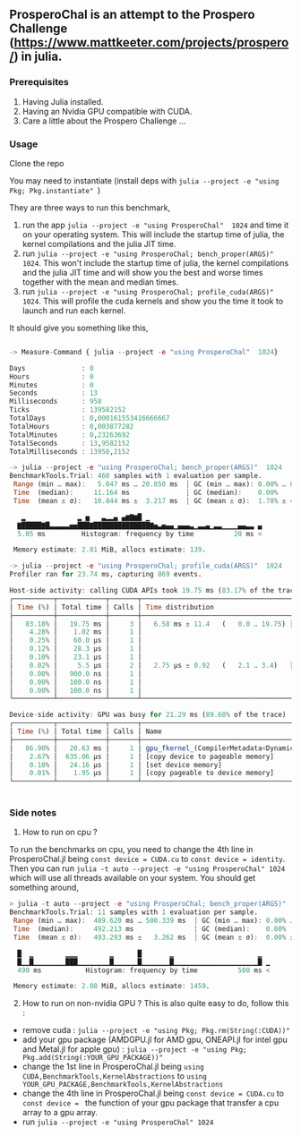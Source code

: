 ## ProsperoChal is an attempt to the Prospero Challenge (https://www.mattkeeter.com/projects/prospero/) in julia.

### Prerequisites
1. Having Julia installed.
2. Having an Nvidia GPU compatible with CUDA.
3. Care a little about the Prospero Challenge ...

### Usage
Clone the repo

You may need to instantiate (install deps with `julia --project -e "using Pkg; Pkg.instantiate" `)

They are three ways to run this benchmark, 
1. run the app `julia --project -e "using ProsperoChal"  1024` and time it on your operating system. This will include the startup time of julia, the kernel compilations and the julia JIT time.
2. run `julia --project -e "using ProsperoChal; bench_proper(ARGS)"  1024`. This won't include the startup time of julia, the kernel compilations and the julia JIT time and will show you the best and worse times together with the mean and median times.
3. run `julia --project -e "using ProsperoChal; profile_cuda(ARGS)"  1024`. This will profile the cuda kernels and show you the time it took to launch and run each kernel.

It should give you something like this,
```julia

-> Measure-Command { julia --project -e "using ProsperoChal"  1024}

Days              : 0
Hours             : 0
Minutes           : 0
Seconds           : 13
Milliseconds      : 958
Ticks             : 139582152
TotalDays         : 0,000161553416666667
TotalHours        : 0,003877282
TotalMinutes      : 0,23263692
TotalSeconds      : 13,9582152
TotalMilliseconds : 13958,2152
```
```julia
-> julia --project -e "using ProsperoChal; bench_proper(ARGS)"  1024
BenchmarkTools.Trial: 460 samples with 1 evaluation per sample.
 Range (min … max):   5.047 ms … 20.850 ms  ┊ GC (min … max): 0.00% … 0.00%
 Time  (median):     11.164 ms              ┊ GC (median):    0.00%
 Time  (mean ± σ):   10.844 ms ±  3.217 ms  ┊ GC (mean ± σ):  1.78% ± 4.94%

   ▂             ▂ ▅   ▃▂▂▄ ▄▆▇▆█ ▁
  ▇█████▇█▃▃▃▃▃▅▅███▇██████████████▇▅▃▅▄▄▁▄▄▄▃▁▃▃▄▁▃▃▁▁▁▁▄▄▃▃ ▄
  5.05 ms         Histogram: frequency by time          20 ms <

 Memory estimate: 2.01 MiB, allocs estimate: 139.
```
```julia
-> julia --project -e "using ProsperoChal; profile_cuda(ARGS)"  1024
Profiler ran for 23.74 ms, capturing 869 events.

Host-side activity: calling CUDA APIs took 19.75 ms (83.17% of the trace)
┌──────────┬────────────┬───────┬─────────────────────────────────────┬─────────────────────────┐
│ Time (%) │ Total time │ Calls │ Time distribution                   │ Name                    │
├──────────┼────────────┼───────┼─────────────────────────────────────┼─────────────────────────┤
│   83.18% │   19.75 ms │     3 │   6.58 ms ± 11.4   (   0.0 ‥ 19.75) │ cuStreamSynchronize     │
│    4.28% │    1.02 ms │     1 │                                     │ cuMemcpyDtoHAsync       │
│    0.25% │    60.0 µs │     1 │                                     │ cuMemsetD8Async         │
│    0.12% │    28.3 µs │     1 │                                     │ cuLaunchKernel          │
│    0.10% │    23.1 µs │     1 │                                     │ cuMemcpyHtoDAsync       │
│    0.02% │     5.5 µs │     2 │   2.75 µs ± 0.92   (   2.1 ‥ 3.4)   │ cuMemAllocFromPoolAsync │
│    0.00% │   900.0 ns │     1 │                                     │ cuCtxSetCurrent         │
│    0.00% │   100.0 ns │     1 │                                     │ cuDeviceGetCount        │
│    0.00% │   100.0 ns │     1 │                                     │ cuCtxGetDevice          │
└──────────┴────────────┴───────┴─────────────────────────────────────┴─────────────────────────┘

Device-side activity: GPU was busy for 21.29 ms (89.68% of the trace)
┌──────────┬────────────┬───────┬────────────────────────────────────────────────────────────────────────────────────────────────────────────────────────────────────────────────────────────────────────────────────────────────────────────────────────────────────────────────────────────────────
│ Time (%) │ Total time │ Calls │ Name                                                                                                                                                                                                                                                              ⋯
├──────────┼────────────┼───────┼────────────────────────────────────────────────────────────────────────────────────────────────────────────────────────────────────────────────────────────────────────────────────────────────────────────────────────────────────────────────────────────────────
│   86.90% │   20.63 ms │     1 │ gpu_fkernel_(CompilerMetadata<DynamicSize, DynamicCheck, void, CartesianIndices<2, Tuple<OneTo<Int64>, OneTo<Int64>>>, NDRange<2, DynamicSize, DynamicSize, CartesianIndices<2, Tuple<OneTo<Int64>, OneTo<Int64>>>, CartesianIndices<2, Tuple<OneTo<Int64>, OneTo ⋯
│    2.67% │  635.06 µs │     1 │ [copy device to pageable memory]                                                                                                                                                                                                                                  ⋯
│    0.10% │   24.16 µs │     1 │ [set device memory]                                                                                                                                                                                                                                               ⋯
│    0.01% │    1.95 µs │     1 │ [copy pageable to device memory]                                                                                                                                                                                                                                  ⋯
└──────────┴────────────┴───────┴────────────────────────────────────────────────────────────────────────────────────────────────────────────────────────────────────────────────────────────────────────────────────────────────────────────────────────────────────────────────────────────────────
                                                                                                                                                                                                                                                                                     1 column omitted
```

### Side notes

1. How to run on cpu ?

To run the benchmarks on cpu, you need to change the 4th line in ProsperoChal.jl being `const device = CUDA.cu` to `const device = identity`. Then you can run `julia -t auto --project -e "using ProsperoChal" 1024` which will use all threads available on your system. 
You should get something around,
```julia
> julia -t auto --project -e "using ProsperoChal; bench_proper(ARGS)"  1024
BenchmarkTools.Trial: 11 samples with 1 evaluation per sample.
 Range (min … max):  489.620 ms … 500.339 ms  ┊ GC (min … max): 0.00% … 0.00%
 Time  (median):     492.213 ms               ┊ GC (median):    0.00%
 Time  (mean ± σ):   493.293 ms ±   3.262 ms  ┊ GC (mean ± σ):  0.00% ± 0.00%

  █  ▁        ▁▁▁        ▁      █       ▁                     ▁  
  █▁▁█▁▁▁▁▁▁▁▁███▁▁▁▁▁▁▁▁█▁▁▁▁▁▁█▁▁▁▁▁▁▁█▁▁▁▁▁▁▁▁▁▁▁▁▁▁▁▁▁▁▁▁▁█ ▁
  490 ms           Histogram: frequency by time          500 ms <

 Memory estimate: 2.08 MiB, allocs estimate: 1459.
```

2. How to run on non-nvidia GPU ?
This is also quite easy to do, follow this :

- remove cuda : `julia --project -e "using Pkg; Pkg.rm(String(:CUDA))"`
- add your gpu package (AMDGPU.jl for AMD gpu, ONEAPI.jl for intel gpu and Metal.jl for apple gpu) : `julia --project -e "using Pkg; Pkg.add(String(:YOUR_GPU_PACKAGE))"`
- change the 1st line in ProsperoChal.jl being `using CUDA,BenchmarkTools,KernelAbstractions` to `using YOUR_GPU_PACKAGE,BenchmarkTools,KernelAbstractions`
- change the 4th line in ProsperoChal.jl being `const device = CUDA.cu` to `const device = ` the function of your gpu package that transfer a cpu array to a gpu array.
- run `julia --project -e "using ProsperoChal" 1024`

